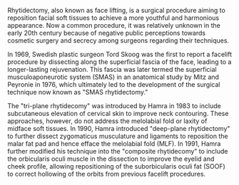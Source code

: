 Rhytidectomy, also known as face lifting, is a surgical procedure aiming to reposition facial soft tissues to achieve a more youthful and harmonious appearance. Now a common procedure, it was relatively unknown in the early 20th century because of negative public perceptions towards cosmetic surgery and secrecy among surgeons regarding their techniques.

In 1969, Swedish plastic surgeon Tord Skoog was the first to report a facelift procedure by dissecting along the superficial fascia of the face, leading to a longer-lasting rejuvenation. This fascia was later termed the superficial musculoaponeurotic system (SMAS) in an anatomical study by Mitz and Peyronie in 1976, which ultimately led to the development of the surgical technique now known as "SMAS rhytidectomy."

The "tri-plane rhytidecomy" was introduced by Hamra in 1983 to include subcutaneous elevation of cervical skin to improve neck contouring. These approaches, however, do not address the melolabial fold or laxity of midface soft tissues. In 1990, Hamra introduced "deep-plane rhytidectomy" to further dissect zygomaticus musculature and ligaments to reposition the malar fat pad and hence efface the melolabial fold (MLF). In 1991, Hamra further modified his technique into the "composite rhytidecomy" to include the orbicularis oculi muscle in the dissection to improve the eyelid and cheek profile, allowing repositioning of the suborbicularis oculi fat (SOOF) to correct hollowing of the orbits from previous facelift procedures.